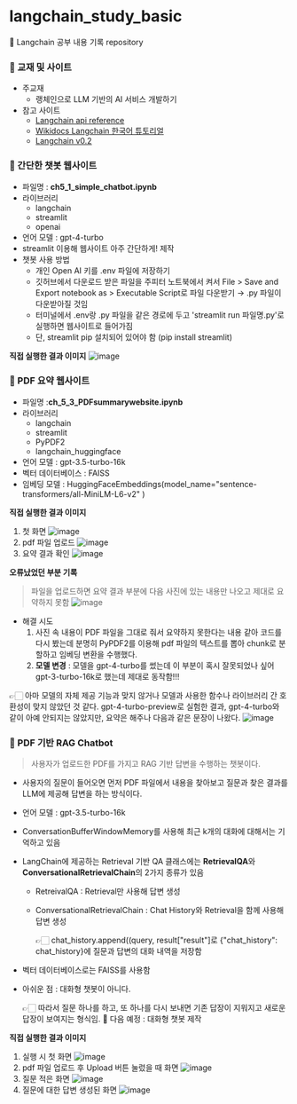 # langchain_study_basic
🌼 Langchain 공부 내용 기록 repository

### 📍 교재 및 사이트 
- 주교재
    - 랭체인으로 LLM 기반의 AI 서비스 개발하기
- 참고 사이트
    - [Langchain api reference ](https://api.python.langchain.com/en/latest/langchain_api_reference.html)
    - [Wikidocs Langchain 한국어 튜토리얼](https://wikidocs.net/book/14314)
    - [Langchain v0.2](https://python.langchain.com/v0.2/docs/versions/v0_2/)

### 📍 간단한 챗봇 웹사이트 
- 파일명 : **ch5_1_simple_chatbot.ipynb**
- 라이브러리 
    - langchain
    - streamlit
    - openai
- 언어 모델 : gpt-4-turbo
- streamlit 이용해 웹사이트 아주 간단하게! 제작
- 챗봇 사용 방법
    - 개인 Open AI 키를 .env 파일에 저장하기 
    - 깃허브에서 다운로드 받은 파일을 주피터 노트북에서 켜서 File > Save and Export notebook as > Executable Script로 파일 다운받기 → .py 파일이 다운받아질 것임 
    - 터미널에서 .env랑 .py 파일을 같은 경로에 두고 'streamlit run 파일명.py'로 실행하면 웹사이트로 들어가짐 
    - 단, streamlit pip 설치되어 있어야 함 (pip install streamlit)

**직접 실행한 결과 이미지**
![image](./images/simple_chatbot_ex.png)

### 📍 PDF 요약 웹사이트 
- 파일명 :**ch_5_3_PDFsummarywebsite.ipynb**
- 라이브러리
    - langchain
    - streamlit
    - PyPDF2
    - langchain_huggingface
- 언어 모델 : gpt-3.5-turbo-16k
- 벡터 데이터베이스 : FAISS
- 임베딩 모델 : HuggingFaceEmbeddings(model_name="sentence-transformers/all-MiniLM-L6-v2"
)

**직접 실행한 결과 이미지**
1. 첫 화면
![image](./images/pdf_summary_0.png)
2. pdf 파일 업로드 
![image](./images/pdf_summary_1.png)
3. 요약 결과 확인 
![image](./images/pdf_summary_final.png)

**오류났었던 부분 기록**
> 파일을 업로드하면 요약 결과 부분에 다음 사진에 있는 내용만 나오고 제대로 요약하지 못함
![image](./images/pdf_summary_problem.png)

- 해결 시도 
    1. 사진 속 내용이 PDF 파일을 그대로 줘서 요약하지 못한다는 내용 같아 코드를 다시 봤는데 분명히 PyPDF2를 이용해 pdf 파일의 텍스트를 뽑아 chunk로 분할하고 임베딩 변환을 수행했다. 
    2. **모델 변경** : 모델을 gpt-4-turbo를 썼는데 이 부분이 혹시 잘못되었나 싶어 gpt-3-turbo-16k로 했는데 제대로 동작함!!!

👉🏻 아마 모델의 자체 제공 기능과 맞지 않거나 모델과 사용한 함수나 라이브러리 간 호환성이 맞지 않았던 것 같다. gpt-4-turbo-preview로 실험한 결과, gpt-4-turbo와 같이 아예 안되지는 않았지만, 요약은 해주나 다음과 같은 문장이 나왔다. 
![image](./images/pdf_summary_problem_test.png)

### 📍 PDF 기반 RAG Chatbot
> 사용자가 업로드한 PDF를 가지고 RAG 기반 답변을 수행하는 챗봇이다. 

- 사용자의 질문이 들어오면 먼저 PDF 파일에서 내용을 찾아보고 질문과 찾은 결과를 LLM에 제공해 답변을 하는 방식이다. 
- 언어 모델 : gpt-3.5-turbo-16k
- ConversationBufferWindowMemory를 사용해 최근 k개의 대화에 대해서는 기억하고 있음 
- LangChain에 제공하는 Retrieval 기반 QA 클래스에는 **RetrievalQA**와 **ConversationalRetrievalChain**의 2가지 종류가 있음 
    - RetreivalQA : Retrieval만 사용해 답변 생성
    - ConversationalRetrievalChain : Chat History와 Retrieval을 함께 사용해 답변 생성 
    
        👉🏻 chat_history.append((query, result["result"]로 {"chat_history": chat_history}에 질문과 답변의 대화 내역을 저장함 
 
- 벡터 데이터베이스로는 FAISS를 사용함
- 아쉬운 점 : 대화형 챗봇이 아니다. 
    
    👉🏻 따라서 질문 하나를 하고, 또 하나를 다시 보내면 기존 답장이 지워지고 새로운 답장이 보여지는 형식임. 🌈 다음 예정 : 대화형 챗봇 제작 

**직접 실행한 결과 이미지**
1. 실행 시 첫 화면
![image](./images/pdf_rag_chat_0.png)
2. pdf 파일 업로드 후 Upload 버튼 눌렀을 때 화면 
![image](./images/pdf_rag_chat_1.png)
3. 질문 적은 화면
![image](./images/pdf_rag_chat_2.png)
4. 질문에 대한 답변 생성된 화면
![image](./images/pdf_rag_chat_3.png)
